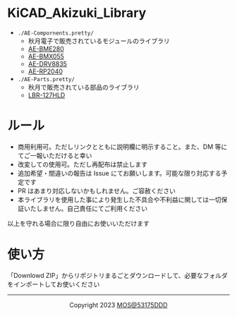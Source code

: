# KiCAD_Akizuki_Library

- `./AE-Compornents.pretty/`
  - 秋月電子で販売されているモジュールのライブラリ
  - [AE-BME280](https://akizukidenshi.com/catalog/g/gK-09421/)
  - [AE-BMX055](https://akizukidenshi.com/catalog/g/gK-13010/)
  - [AE-DRV8835](https://akizukidenshi.com/catalog/g/gK-09848/)
  - [AE-RP2040](https://akizukidenshi.com/catalog/g/gK-17542/)
- `./AE-Parts.pretty/`
  - 秋月で販売されている部品のライブラリ
  - [LBR-127HLD](https://akizukidenshi.com/catalog/g/gP-04500/)

# ルール

- 商用利用可。ただしリンクとともに説明欄に明示すること。また、DM 等にてご一報いただけると幸い
- 改変しての使用可。ただし再配布は禁止します
- 追加希望・間違いの報告は Issue にてお願いします。可能な限り対応する予定です
- PR はあまり対応しないかもしれません。ご容赦ください
- 本ライブラリを使用した事により発生した不具合や不利益に関しては一切保証いたしません。自己責任にてご利用ください

以上を守れる場合に限り自由にお使いいただけます

# 使い方

「Downlowd ZIP」からリポジトリまるごとダウンロードして、必要なフォルダをインポートしてお使いください

---

<div align="center">Copyright 2023 <a href="https://twitter.com/53175DDD">MOS@53175DDD</a></div>
